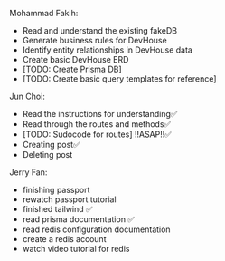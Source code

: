 Mohammad Fakih:

- Read and understand the existing fakeDB
- Generate business rules for DevHouse
- Identify entity relationships in DevHouse data
- Create basic DevHouse ERD
- [TODO: Create Prisma DB]
- [TODO: Create basic query templates for reference]

Jun Choi:

- Read the instructions for understanding✅
- Read through the routes and methods✅
- [TODO: Sudocode for routes] !!ASAP!!✅
- Creating post✅
- Deleting post


Jerry Fan:
- finishing passport
- rewatch passport tutorial
- finished tailwind ✅
- read prisma documentation ✅
- read redis configuration documentation
- create a redis account 
- watch video tutorial for redis